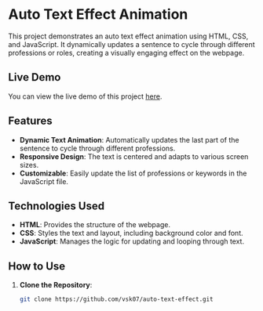 # Auto Text Effect Animation

This project demonstrates an auto text effect animation using HTML, CSS, and JavaScript. It dynamically updates a sentence to cycle through different professions or roles, creating a visually engaging effect on the webpage.

## Live Demo

You can view the live demo of this project [here](https://vsk07.github.io/auto-text-effect/).

## Features

- **Dynamic Text Animation**: Automatically updates the last part of the sentence to cycle through different professions.
- **Responsive Design**: The text is centered and adapts to various screen sizes.
- **Customizable**: Easily update the list of professions or keywords in the JavaScript file.

## Technologies Used

- **HTML**: Provides the structure of the webpage.
- **CSS**: Styles the text and layout, including background color and font.
- **JavaScript**: Manages the logic for updating and looping through text.

## How to Use

1. **Clone the Repository**:
   ```bash
   git clone https://github.com/vsk07/auto-text-effect.git
